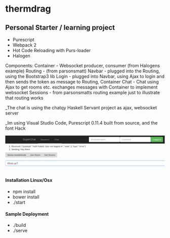 # thermdrag

## Personal Starter / learning project

* Purescript
* Webpack 2
* Hot Code Reloading with Purs-loader 
* Halogen

Components:
Container - Websocket producer, consumer (from Halogens example)
Routing   - (from parsonsmatt)
Navbar    - plugged into the Routing, using the Bootstrap3 lib
Login     - plugged into Navbar, using Ajax to login and then sends the token as message to Routing, Container
Chat      - Chat using Ajax to get rooms etc. exchanges messages with Container to implement websocket
Sessions  - from parsonsmatts routing example just to illustrate that routing works

_The chat is using the chatqy Haskell Servant project as ajax, websocket server

_Im using Visual Studio Code, Purescript 0.11.4 built from source, and the font Hack

![alt tag](https://raw.githubusercontent.com/Rockfordal/thermdrag/halogen/images/chat1.png)

#### Installation Linux/Osx
* npm install
* bower install
* ./start

#### Sample Deployment
* ./build
* ./serve
